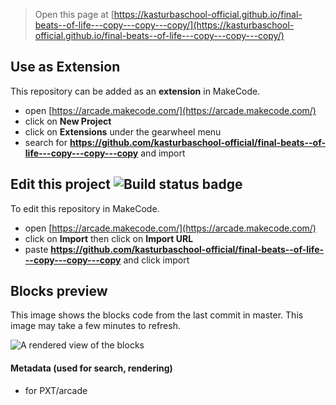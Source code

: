  


> Open this page at [https://kasturbaschool-official.github.io/final-beats--of-life---copy---copy---copy/](https://kasturbaschool-official.github.io/final-beats--of-life---copy---copy---copy/)

## Use as Extension

This repository can be added as an **extension** in MakeCode.

* open [https://arcade.makecode.com/](https://arcade.makecode.com/)
* click on **New Project**
* click on **Extensions** under the gearwheel menu
* search for **https://github.com/kasturbaschool-official/final-beats--of-life---copy---copy---copy** and import

## Edit this project ![Build status badge](https://github.com/kasturbaschool-official/final-beats--of-life---copy---copy---copy/workflows/MakeCode/badge.svg)

To edit this repository in MakeCode.

* open [https://arcade.makecode.com/](https://arcade.makecode.com/)
* click on **Import** then click on **Import URL**
* paste **https://github.com/kasturbaschool-official/final-beats--of-life---copy---copy---copy** and click import

## Blocks preview

This image shows the blocks code from the last commit in master.
This image may take a few minutes to refresh.

![A rendered view of the blocks](https://github.com/kasturbaschool-official/final-beats--of-life---copy---copy---copy/raw/master/.github/makecode/blocks.png)

#### Metadata (used for search, rendering)

* for PXT/arcade
<script src="https://makecode.com/gh-pages-embed.js"></script><script>makeCodeRender("{{ site.makecode.home_url }}", "{{ site.github.owner_name }}/{{ site.github.repository_name }}");</script>
